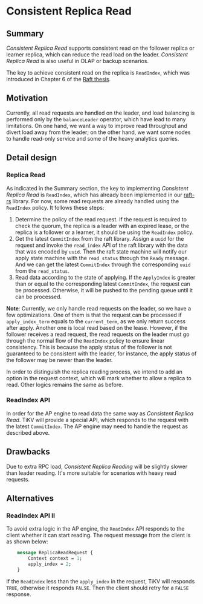 # Consistent Replica Read

## Summary

*Consistent Replica Read* supports consistent read on the follower replica or
learner replica, which can reduce the read load on the leader. *Consistent
Replica Read* is also useful in OLAP or backup scenarios.

The key to achieve consistent read on the replica is `ReadIndex`, which was
introduced in Chapter 6 of the [Raft
thesis](https://ramcloud.stanford.edu/~ongaro/thesis.pdf).

## Motivation

Currently, all read requests are handled on the leader, and load balancing is
performed only by the `balanceLeader` operator, which have lead to many
limitations. On one hand, we want a way to improve read throughput and divert
load away from the leader; on the other hand, we want some nodes to handle
read-only service and some of the heavy analytics queries.

## Detail design

### Replica Read

As indicated in the Summary section, the key to implementing *Consistent
Replica Read* is `ReadIndex`, which has already been implemented in our
[raft-rs](http://github.com/pingcap/raft-rs) library. For now, some read
requests are already handled using the `ReadIndex` policy. It follows these
steps:

1. Determine the policy of the read request. If the request is required to
   check the quorum, the replica is a leader with an expired lease, or the
   replica is a follower or a learner, it should be using the `ReadIndex`
   policy.
2. Get the latest `CommitIndex` from the raft library. Assign a `uuid` for the
   request and invoke the `read_index` API of the raft library with the data
   that was encoded by `uuid`. Then the raft state machine will notify our apply
   state machine with the `read_status` through the `Ready` message. And we can
   get the latest `CommitIndex` through the corresponding `uuid` from the
   `read_status`.
3. Read data according to the state of applying. If the `ApplyIndex` is greater
   than or equal to the corresponding latest `CommitIndex`, the request can be
   processed. Otherwise, it will be pushed to the pending queue until it can be
   processed.

**Note**: Currently, we only handle read requests on the leader, so we have a
few optimizations. One of them is that the request can be processed if
`apply_index_term` equals to the `current_term`, as we only return success
after apply. Another one is local read based on the lease. However, if the
follower receives a read request, the read requests on the leader must go
through the normal flow of the `ReadIndex` policy to ensure linear consistency.
This is because the apply status of the follower is not guaranteed to be
consistent with the leader, for instance, the apply status of the follower
may be newer than the leader.

In order to distinguish the replica reading process, we intend to add an
option in the request context, which will mark whether to allow a replica to
read. Other logics remains the same as before.

### ReadIndex API

In order for the AP engine to read data the same way as *Consistent Replica
Read*. TiKV will provide a special API, which responds to the request with the
latest `CommitIndex`. The AP engine may need to handle the request as described
above.

## Drawbacks

Due to extra RPC load, *Consistent Replica Reading* will be slightly slower than
leader reading. It's more suitable for scenarios with heavy read requests.

## Alternatives

### ReadIndex API II

To avoid extra logic in the AP engine, the `ReadIndex` API responds to the
client whether it can start reading. The request message from the client is
as shown below:

```protobuf
    message ReplicaReadRequest {
        Context context = 1;
        apply_index = 2;
    }
```

If the `ReadIndex` less than the `apply_index` in the request, TiKV will
responds `TRUE`, otherwise it responds `FALSE`. Then the client should retry
for a `FALSE` response.

